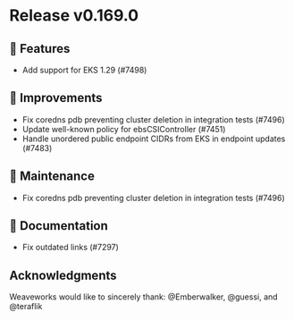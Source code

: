 # Release v0.169.0

## 🚀 Features

- Add support for EKS 1.29 (#7498)

## 🎯 Improvements

- Fix coredns pdb preventing cluster deletion in integration tests (#7496)
- Update well-known policy for ebsCSIController (#7451)
- Handle unordered public endpoint CIDRs from EKS in endpoint updates (#7483)

## 🧰 Maintenance

- Fix coredns pdb preventing cluster deletion in integration tests (#7496)

## 📝 Documentation

- Fix outdated links (#7297)

## Acknowledgments

Weaveworks would like to sincerely thank:
@Emberwalker, @guessi, and @teraflik
